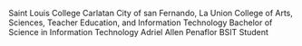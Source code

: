 Saint Louis College
Carlatan City of san Fernando, La Union
College of Arts, Sciences, Teacher Education, and Information Technology
Bachelor of Science in Information Technology
Adriel Allen Penaflor
BSIT Student
